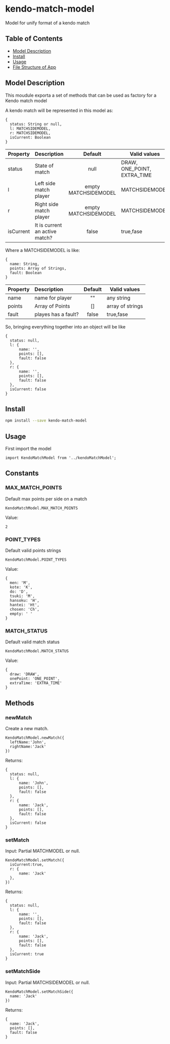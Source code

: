 # kendo-match-model
Model for unify format of a kendo match

## Table of Contents
 - [Model Description](#-model-description)
 - [Install](#-install)
 - [Usage](#-usage)
 - [File Structure of App](#-file-structure-of-app)

## Model Description

This moudule exporta a set of methods that can be used as factory for a Kendo match model

A kendo match will be represented in this model as:
```
{
  status: String or null,
  l: MATCHSIDEMODEL,
  r: MATCHSIDEMODEL,
  isCurrent: Boolean
}
```
| Property  |  Description | Default  | Valid values  |
| ------------- |:-------------| :-------------:| -----|
| status |State of match| null|DRAW, ONE_POINT, EXTRA_TIME|
| l |Left side match player| empty MATCHSIDEMODEL |MATCHSIDEMODEL|
| r |Right side match player| empty MATCHSIDEMODEL |MATCHSIDEMODEL|
| isCurrent |It is current an active match?| false|true,fase|

Where a MATCHSIDEMODEL is like:
```
{
  name: String,
  points: Array of Strings,
  fault: Boolean
}
```
| Property  |  Description | Default  | Valid values  |
| ------------- |:-------------| :-------------:| -----|
| name |name for player| ""|any string|
| points |Array of Points| [] | array of strings|
| fault |playes has a fault?| false|true,fase|
So, bringing everything together into an object will be like
```
{
  status: null,
  l: {
      name: '',
      points: [],
      fault: false
  },
  r: {
      name: '',
      points: [],
      fault: false
  },
  isCurrent: false
}
```
## Install

```bash
npm install --save kendo-match-model
```

## Usage
First import the model
```
import KendoMatchModel from '../kendoMatchModel';
```
## Constants
### MAX_MATCH_POINTS
Default max points per side on a match
```
KendoMatchModel.MAX_MATCH_POINTS
```
Value:
```
2
```
### POINT_TYPES
Default valid points strings
```
KendoMatchModel.POINT_TYPES
```
Value:
```
{
  men: 'M',
  kote: 'K',
  do: 'D',
  tsuki: 'M',
  hansoku: 'H',
  hantei: 'Ht',
  chosen: 'Ch',
  empty: ' '
}
```
### MATCH_STATUS
Default valid match status
```
KendoMatchModel.MATCH_STATUS
```
Value:
```
{
  draw: 'DRAW',
  onePoint: 'ONE_POINT',
  extraTime: 'EXTRA_TIME'
}
```
## Methods
### newMatch
Create a new match.
```
KendoMatchModel.newMatch({
  leftName:'John',
  rightName:'Jack'
})
```
Returns:
```
{
  status: null,
  l: {
      name: 'John',
      points: [],
      fault: false
  },
  r: {
      name: 'Jack',
      points: [],
      fault: false
  },
  isCurrent: false
}
```

### setMatch
Input: Partial MATCHMODEL or null.
```
KendoMatchModel.setMatch({
  isCurrent:true,
  r: {
      name: 'Jack'
  },
})
```
Returns:
```
{
  status: null,
  l: {
      name: '',
      points: [],
      fault: false
  },
  r: {
      name: 'Jack',
      points: [],
      fault: false
  },
  isCurrent: true
}
```

### setMatchSide
Input: Partial MATCHSIDEMODEL or null.
```
KendoMatchModel.setMatchSide({
  name: 'Jack'
})
```
Returns:
```
{
  name: 'Jack',
  points: [],
  fault: false
}
```
